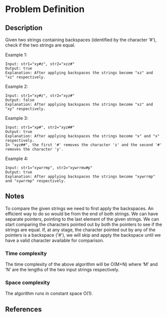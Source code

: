 # Problem Definition

## Description

Given two strings containing backspaces (identified by the character ‘#’), check if the two strings are equal.

Example 1:

```text
Input: str1="xy#z", str2="xzz#"
Output: true
Explanation: After applying backspaces the strings become "xz" and "xz" respectively.
```

Example 2:

```text
Input: str1="xy#z", str2="xyz#"
Output: false
Explanation: After applying backspaces the strings become "xz" and "xy" respectively.
```

Example 3:

```text
Input: str1="xp#", str2="xyz##"
Output: true
Explanation: After applying backspaces the strings become "x" and "x" respectively.
In "xyz##", the first '#' removes the character 'z' and the second '#' removes the character 'y'.
```

Example 4:

```text
Input: str1="xywrrmp", str2="xywrrmu#p"
Output: true
Explanation: After applying backspaces the strings become "xywrrmp" and "xywrrmp" respectively.
```

## Notes

To compare the given strings we need to first apply the backspaces. An efficient way to do so would be from the end of both strings. We can have separate pointers, pointing to the last element of the given strings. We can start comparing the characters pointed out by both the pointers to see if the strings are equal. If, at any stage, the character pointed out by any of the pointers is a backspace ('#'), we will skip and apply the backspace until we have a valid character available for comparison.

### Time complexity

The time complexity of the above algorithm will be O(M+N) where ‘M’ and ‘N’ are the lengths of the two input strings respectively.

### Space complexity

The algorithm runs in constant space O(1).

## References
